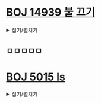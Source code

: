 # [BOJ 14939 불 끄기](https://www.acmicpc.net/problem/14939)
<details>
<summary> 접기/펼치기 </summary>
  
### 출처
- 2.3 문제 해결 전략 (37~38)

### 아이디어
- 순서가 없는 문제에 순서를 강제해서 문제를 풀 수 있다.
- 문제를 풀기 위해 다음의 두 가지를 깨달아야 한다.
  - 1. 어떤 순서로 버튼을 누르든 상관이 없다.
  - 2. 한 칸을 두 번 이상 누를 필요가 없다.

### 해결방법
- 제일 윗줄만 BruteForce로 누를지 말지 모든 경우의 수를 구한다.
- 나머지는 자기 자신의 바로 윗 칸이 켜져 있을 때만 누른다는 그리디한 전략으로 해결할 수 있다.

### 코드
<details>
<summary> 접기/펼치기 </summary>

```cpp
/*
첫째 줄만 누를지 말지를 결정한 후엔 
두번째줄부터 확인하면서 윗칸(지금이 아니면 바꿀 수 없는 칸)이 켜져 있으면 현재 칸을 눌러서 끈다.
비트마스킹으로 첫째 줄로 구할 수 있는 모든 경우의 수를 확인한다.
*/

#include <bits/stdc++.h>
using namespace std;
#define fastio cin.tie(NULL) -> sync_with_stdio(false);
#define ll long long

int ans = 0x7f7f7f7f;
string board_main[13];
string board[13];
int dy[] = {1,0,-1,0,0};
int dx[] = {0,1,0,-1,0};

void Click(int y, int x){
    for(int dir=0;dir<5;dir++){
        int ny = y+dy[dir];
        int nx = x+dx[dir];
        if(ny<0 || nx<0 || ny>=10 || nx>=10) continue;
        
        if(board[ny][nx]=='O') board[ny][nx] = '#';
        else board[ny][nx] = 'O';
    }
}

bool IsAllOff(){
    for(int i=0;i<10;i++)
        for(int j=0;j<10;j++)
            if(board[i][j]=='O') return false;
    return true;
}

int main() {
    fastio;
    for(int i=0; i<10; i++) cin>>board_main[i];

    
    for(int i=0; i<(1<<10); i++){
        int temp = 0;

        for(int j=0;j<10;j++) board[j] = board_main[j];

        for(int j=0;j<10;j++){ //비트마스킹으로 생성된 순열에 따라 버튼을 누름 
            if((1<<j)&i) {Click(0,j); temp++;}
        }
        
        for(int ii=1;ii<10;ii++){
            for(int jj=0;jj<10;jj++){
                if(board[ii-1][jj]=='O'){
                    Click(ii,jj);
                    temp++;
                }
            }
        }

        if(IsAllOff()) ans = min(temp, ans);
    }

    if(ans == 0x7f7f7f7f) ans = -1;
    cout<<ans;
    return 0;
}
```
</details>
</details>

## ㅁㅁㅁㅁㅁ

# [BOJ 5015 ls](https://www.acmicpc.net/problem/5015)
<details>
<summary> 접기/펼치기 </summary>
  
### 출처
- 8. 동적 계획법 (218~255)

### 아이디어
- 완전탐색으로 패턴 매칭을 시도한다.
- 와일드카드 문자를 만나면 몇 번 문자까지 와일드카드 문자로 매칭시킬지 결정한다.
- 메모이제이션으로 계산했던 값들을 기억해놓는다.
- 몇 번 문자까지 와일드카드로 매칭시키지 고르는데 O(N)이므로 총 O(N^3)이 된다.

### 해결방법
- 와일드카드 문자를 만난다면 현재 문자를 대응시킬지, 대응시킬지 말지를 결정한다.
- 이렇게 하면 몇 번 문자까지 와일드카드로 매칭시킬지 고르지 않아도 되므로 O(N^2)에 동작하는 DP 코드를 짤 수 있다.

### 코드
<details>
<summary> 접기/펼치기 </summary>

```cpp
#include <bits/stdc++.h>
using namespace std;
#define fastio cin.tie(NULL)->sync_with_stdio(false)

int N;
string P, W;
int dp[103][103];

bool solve(int p, int w){
    int &ret = dp[p][w];
    if(ret != -1) return ret;

    if(p<P.size() && w<W.size() && P[p]==W[w]) return ret = solve(p+1, w+1);

    if(p==P.size()) return ret = (w==W.size());

    if(P[p]=='*'){
        if((p<P.size() && solve(p+1, w) )|| (w<W.size() && solve(p, w+1))){
            return ret = 1;
        }
    }

    return ret = 0;
}

int main(){
    fastio;
    cin>>P>>N;
    for(int i=0; i<N; i++){
        cin>>W;
        memset(dp, -1, sizeof(dp));
        if(solve(0, 0)) cout<<W<<'\n';
    }
    return 0;
}
```
</details>
</details>
